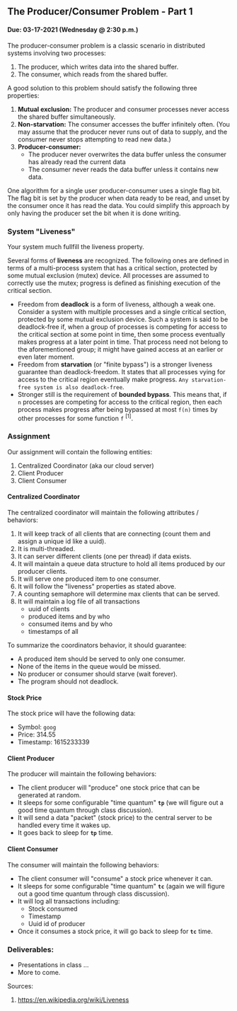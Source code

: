 ## The Producer/Consumer Problem - Part 1
#### Due: 03-17-2021 (Wednesday @ 2:30 p.m.)

The producer-consumer problem is a classic scenario in distributed systems involving two processes:

1. The producer, which writes data into the shared buffer.
2. The consumer, which reads from the shared buffer.

A good solution to this problem should satisfy the following three properties:

1. **Mutual exclusion:** The producer and consumer processes never access the shared buffer simultaneously.
2. **Non-starvation:** The consumer accesses the buffer infinitely often. (You may assume that the producer never runs out of data to supply, and the consumer never stops attempting to read new data.)
3. **Producer-consumer:**
    - The producer never overwrites the data buffer unless the consumer has already read the current data
    - The consumer never reads the data buffer unless it contains new data.

One algorithm for a single user producer-consumer uses a single flag bit. The flag bit is set by the producer when data ready to be read, and unset by the consumer once it has read the data. You could simplify this approach by only having the producer set the bit when it is done writing. 

### System "Liveness"

Your system much fullfill the liveness property. 

Several forms of **liveness** are recognized. The following ones are defined in terms of a multi-process system that has a critical section, protected by some mutual exclusion (mutex) device. All processes are assumed to correctly use the mutex; progress is defined as finishing execution of the critical section.

- Freedom from **deadlock** is a form of liveness, although a weak one. Consider a system with multiple processes and a single critical section, protected by some mutual exclusion device. Such a system is said to be deadlock-free if, when a group of processes is competing for access to the critical section at some point in time, then some process eventually makes progress at a later point in time. That process need not belong to the aforementioned group; it might have gained access at an earlier or even later moment.
- Freedom from **starvation** (or "finite bypass") is a stronger liveness guarantee than deadlock-freedom. It states that all processes vying for access to the critical region eventually make progress. `Any starvation-free system is also deadlock-free`.
- Stronger still is the requirement of **bounded bypass**. This means that, if `n` processes are competing for access to the critical region, then each process makes progress after being bypassed at most `f(n)` times by other processes for some function `f` <sup>[1]</sup>.
  
### Assignment

Our assignment will contain the following entities:

1. Centralized Coordinator (aka our cloud server)
2. Client Producer 
3. Client Consumer

#### Centralized Coordinator

The centralized coordinator will maintain the following attributes / behaviors:

1. It will keep track of all clients that are connecting (count them and assign a unique id like a uuid).
2. It is multi-threaded.
3. It can server different clients (one per thread) if data exists.
4. It will maintain a queue data structure to hold all items produced by our producer clients.
5. It will serve one produced item to one consumer. 
6. It will follow the "liveness" properties as stated above.
7. A counting semaphore will determine max clients that can be served.
8. It will maintain a log file of all transactions 
   - uuid of clients
   - produced items and by who
   - consumed items and by who
   - timestamps of all

To summarize the coordinators behavior, it should guarantee:

- A produced item should be served to only one consumer.
- None of the items in the queue would be missed.
- No producer or consumer should starve (wait forever).
- The program should not deadlock.

#### Stock Price

The stock price will have the following data:

- Symbol: `goog`
- Price: 314.55
- Timestamp: 1615233339

#### Client Producer 

The producer will maintain the following behaviors:

- The client producer will "produce" one stock price that can be generated at random.
- It sleeps for some configurable "time quantum" **`tp`** (we will figure out a good time quantum through class discussion).
- It will send a data "packet" (stock price) to the central server to be handled every time it wakes up.
- It goes back to sleep for **`tp`** time.


#### Client Consumer

The consumer will maintain the following behaviors:

- The client consumer will "consume" a stock price whenever it can. 
- It sleeps for some configurable "time quantum" **`tc`** (again we will figure out a good time quantum through class discussion).
- It will log all transactions including:
  - Stock consumed
  - Timestamp
  - Uuid id of producer
- Once it consumes a stock price, it will go back to sleep for **`tc`** time.



### Deliverables:

- Presentations in class ...
- More to come.


Sources: 

1. https://en.wikipedia.org/wiki/Liveness